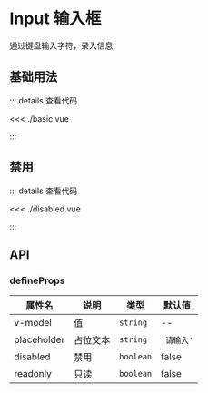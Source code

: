 <script setup lang="ts">
import Basic from './basic.vue'
import Disabled from './disabled.vue'

</script>

# Input 输入框

通过键盘输入字符，录入信息

## 基础用法

<Basic />

::: details 查看代码

<<< ./basic.vue

:::

## 禁用

<Disabled />

::: details 查看代码

<<< ./disabled.vue

:::

## API

### defineProps

| 属性名         | 说明   | 类型      | 默认值     |
|-------------|------| --------- | ---------- |
| v-model     | 值    | `string`  | --         |
| placeholder | 占位文本 | `string`  | `'请输入'` |
| disabled    | 禁用   | `boolean` | false      |
| readonly    | 只读   | `boolean` | false      |
